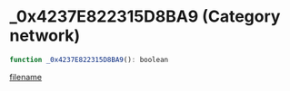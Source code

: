 # _0x4237E822315D8BA9 (Category network)

```js
function _0x4237E822315D8BA9(): boolean
```

[filename](_0x4237E822315D8BA9_m.md ':include')